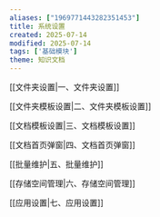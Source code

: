 ```yaml
---
aliases: ["1969771443282351453"]
title: 系统设置
created: 2025-07-14
modified: 2025-07-14
tags: ['基础模块']
theme: 知识文档
---
```


[[文件夹设置|一、文件夹设置]]

[[文件夹模板设置|二、文件夹模板设置]]

[[文档模板设置|三、文档模板设置]]

[[文档首页弹窗|四、文档首页弹窗]]

[[批量维护|五、批量维护]]

[[存储空间管理|六、存储空间管理]]

[[应用设置|七、应用设置]]